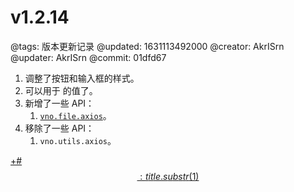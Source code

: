 # v1.2.14

@tags: 版本更新记录
@updated: 1631113492000
@creator: AkrISrn
@updater: AkrISrn
@commit: 01dfd67

1. 调整了按钮和输入框的样式。
1. [](/zh/docs/inline-script.md "#")可以用于 [](/zh/docs/flags.md "#") 的值了。
1. 新增了一些 API：
   1. [`vno.file.axios`](/zh/api/file.md "#h2-1")。
1. 移除了一些 API：
   1. `vno.utils.axios`。

[+#$$: title.substr(1) $$](/zh/releases/download.md)
